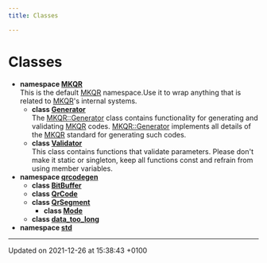 ```yaml
---
title: Classes

---
```


# Classes




* **namespace [MKQR](Namespaces/namespace_m_k_q_r.md)** <br>This is the default [MKQR]() namespace.Use it to wrap anything that is related to [MKQR]()'s internal systems. 
    * **class [Generator](Classes/class_m_k_q_r_1_1_generator.md)** <br>The [MKQR::Generator]() class contains functionality for generating and validating [MKQR](Namespaces/namespace_m_k_q_r.md) codes. [MKQR::Generator]() implements all details of the [MKQR](Namespaces/namespace_m_k_q_r.md) standard for generating such codes. 
    * **class [Validator](Classes/class_m_k_q_r_1_1_validator.md)** <br>This class contains functions that validate parameters. Please don't make it static or singleton, keep all functions const and refrain from using member variables. 
* **namespace [qrcodegen](Namespaces/namespaceqrcodegen.md)** 
    * **class [BitBuffer](Classes/classqrcodegen_1_1_bit_buffer.md)** 
    * **class [QrCode](Classes/classqrcodegen_1_1_qr_code.md)** 
    * **class [QrSegment](Classes/classqrcodegen_1_1_qr_segment.md)** 
        * **class [Mode](Classes/classqrcodegen_1_1_qr_segment_1_1_mode.md)** 
    * **class [data_too_long](Classes/classqrcodegen_1_1data__too__long.md)** 
* **namespace [std](Namespaces/namespacestd.md)** 



-------------------------------

Updated on 2021-12-26 at 15:38:43 +0100
